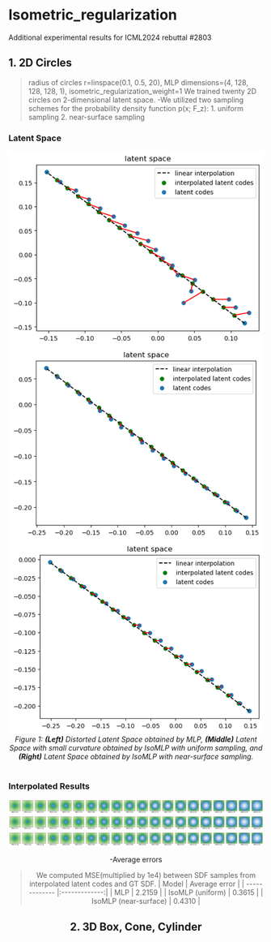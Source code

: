 # Isometric_regularization
Additional experimental results for ICML2024 rebuttal #2803

## 1. 2D Circles 
>radius of circles r=linspace(0.1, 0.5, 20), MLP dimensions=(4, 128, 128, 128, 1), isometric_regularization_weight=1
We trained twenty 2D circles on 2-dimensional latent space.
-We utilized two sampling schemes for the probability density function p(x; F_z): 1. uniform sampling 2. near-surface sampling 
### Latent Space
<center>
<div class="imgCollage">
<span style="width: 31.8%"><img src="./images/1/mlp_latent_space.png"/></span>
<span style="width: 31.8%"><img src="./images/1/iso_latent_space_0.png"/> </span>
<span style="width: 31.8%"><img src="./images/1/iso_latent_space_1.png"/> </span>
</div>
  <I>Figure 1: <b>(Left)</b> Distorted Latent Space obtained by MLP, <b>(Middle)</b> Latent Space with small curvature obtained by IsoMLP with uniform sampling, and <b>(Right)</b> Latent Space obtained by IsoMLP with near-surface sampling. </I>
</center>
<br>

### Interpolated Results
<center>
<div class="imgCollage">
<span style="width: 31.8%"><img src="./images/1/mlp_interp.png"/></span>
<span style="width: 31.8%"><img src="./images/1/iso_interp_0.png"/> </span>
<span style="width: 31.8%"><img src="./images/1/iso_interp_1.png"/> </span>
</div>
  
-Average errors
>We computed MSE(multiplied by 1e4) between SDF samples from interpolated latent codes and GT SDF. 
| Model        | Average error           |
| ------------- |:-------------:|
| MLP | 2.2159 |
| IsoMLP (uniform)      | 0.3615      |
| IsoMLP (near-surface) | 0.4310      |

## 2. 3D Box, Cone, Cylinder

